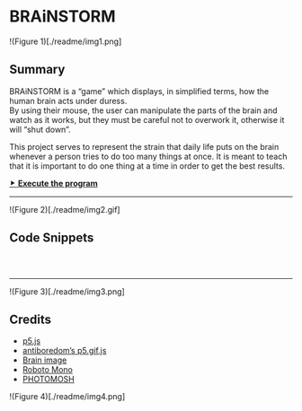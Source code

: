 # BRAiNSTORM

!(Figure 1)[./readme/img1.png]

## Summary

BRAiNSTORM is a &ldquo;game&rdquo; which displays, in simplified terms, how the human brain acts under duress.  
By using their mouse, the user can manipulate the parts of the brain and watch as it works, but they must be careful not to overwork it, otherwise it will &ldquo;shut down&rdquo;.

This project serves to represent the strain that daily life puts on the brain whenever a person tries to do too many things at once. It is meant to teach that it is important to do one thing at a time in order to get the best results.

[⯈ **Execute the program**](https://luferrari.github.io/brainstorm)

* * *

!(Figure 2)[./readme/img2.gif]

## Code Snippets

```js

```

```js

```

```js

```

* * *

!(Figure 3)[./readme/img3.png]

## Credits

+ [p5.js](https://github.com/processing/p5.js)
+ [antiboredom&rsquo;s p5.gif.js](https://github.com/antiboredom/p5.gif.js/tree/master)
+ [Brain image](https://newsroom.clevelandclinic.org/2017/06/29/cleveland-clinic-researcher-receives-3-4-m-nih-grant-for-epilepsy-surgery-research/)
+ [Roboto Mono](https://fonts.google.com/specimen/Roboto+Mono)
+ [PHOTOMOSH](https://photomosh.com/)

!(Figure 4)[./readme/img4.png]
